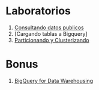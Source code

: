 # Laboratorios

1. [Consultando datos publicos](https://cloud.google.com/bigquery/docs/quickstarts/query-public-dataset-console)
2. [Cargando tablas a Bigquery]
3. [Particionando y Clusterizando](https://cloud.google.com/blog/topics/developers-practitioners/bigquery-explained-storage-overview)

# Bonus

1. [BigQuery for Data Warehousing](https://www.cloudskillsboost.google/quests/68?catalog_rank=%7B%22rank%22%3A3%2C%22num_filters%22%3A0%2C%22has_search%22%3Atrue%7D&search_id=17649189)